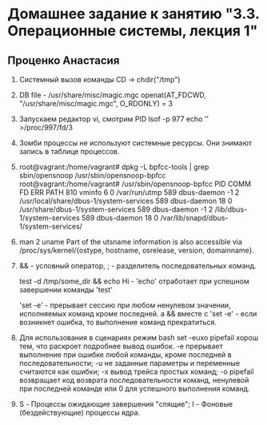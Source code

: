 #               Домашнее задание к занятию "3.3. Операционные системы, лекция 1"
##                                    Проценко Анастасия

1. Cистемный вызов команды CD -> chdir("/tmp")
2. DB file - /usr/share/misc/magic.mgc
    openat(AT_FDCWD, "/usr/share/misc/magic.mgc", O_RDONLY) = 3
3. Запускаем редактор vi, смотрим PID
     lsof -p 977
     echo '' >/proc/997/fd/3
4. Зомби процессы не используют системные ресурсы. Они знимают запись в таблице процессов.
5. root@vagrant:/home/vagrant# dpkg -L bpfcc-tools | grep sbin/opensnoop
   /usr/sbin/opensnoop-bpfcc
   root@vagrant:/home/vagrant# /usr/sbin/opensnoop-bpfcc
   PID    COMM               FD ERR PATH
   810    vminfo              6   0 /var/run/utmp
   589    dbus-daemon        -1   2 /usr/local/share/dbus-1/system-services
   589    dbus-daemon        18   0 /usr/share/dbus-1/system-services
   589    dbus-daemon        -1   2 /lib/dbus-1/system-services
   589    dbus-daemon        18   0 /var/lib/snapd/dbus-1/system-services/
6. man 2 uname
    Part of the utsname information is also accessible via /proc/sys/kernel/{ostype, hostname, osrelease, version, domainname}.
7. && -  условный оператор,
   ;  - разделитель последовательных команд.

   test -d /tmp/some_dir && echo Hi - 'echo'  отработает при успешном завершении команды 'test'

   'set -e' - прерывает сессию при любом ненулевом значении, исполняемых команд кроме последней.
    а &&  вместе с 'set -e' - если возникнет ошибка, то выполнение команд прекратиться.
8. Для использования в сценариях режим bash set -euxo pipefail хорош тем, что раскроет подробнее вывод ошибок.
    -e прерывает выполнение при ошибке любой команды, кроме последней в последовательности;
    -u не заданные параметры и переменные считаются как ошибки;
    -x вывод трейса простых команд;
    -o pipefail возвращает код возврата последовательности команд, ненулевой при последней команде или 0 для успешного выполнения команд.
9. S - Процессы ожидающие завершения "спящие";
   I - Фоновые (бездействующие) процессы ядра.

